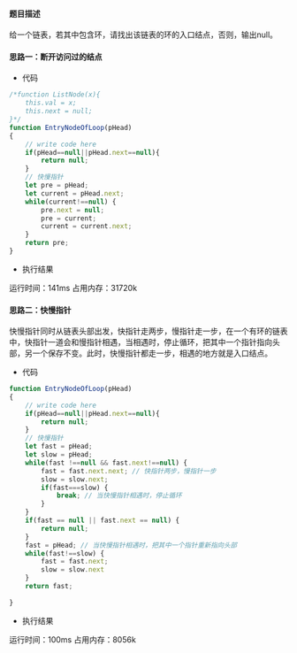 #### 题目描述
给一个链表，若其中包含环，请找出该链表的环的入口结点，否则，输出null。
#### 思路一：断开访问过的结点
- 代码
```js 
/*function ListNode(x){
    this.val = x;
    this.next = null;
}*/
function EntryNodeOfLoop(pHead)
{
    // write code here
    if(pHead==null||pHead.next==null){
        return null;
    }
    // 快慢指针
    let pre = pHead;
    let current = pHead.next;
    while(current!==null) {
        pre.next = null;
        pre = current;
        current = current.next;
    }
    return pre;
}
```
- 执行结果

运行时间：141ms
占用内存：31720k

#### 思路二：快慢指针
快慢指针同时从链表头部出发，快指针走两步，慢指针走一步，在一个有环的链表中，快指针一道会和慢指针相遇，当相遇时，停止循环，把其中一个指针指向头部，另一个保存不变。此时，快慢指针都走一步，相遇的地方就是入口结点。
- 代码
```js
function EntryNodeOfLoop(pHead)
{
    // write code here
    if(pHead==null||pHead.next==null){
        return null;
    }
    // 快慢指针
    let fast = pHead;
    let slow = pHead;
    while(fast !==null && fast.next!==null) {
        fast = fast.next.next; // 快指针两步，慢指针一步
        slow = slow.next;
        if(fast===slow) { 
            break; // 当快慢指针相遇时，停止循环
        }
    }
    if(fast == null || fast.next == null) {
        return null;
    }
    fast = pHead; // 当快慢指针相遇时，把其中一个指针重新指向头部
    while(fast!==slow) {
        fast = fast.next;
        slow = slow.next
    }
    return fast;
    
}
```
- 执行结果

运行时间：100ms
占用内存：8056k
